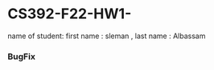# CS392-F22-HW1-<Sleman><Albassam>
name of student: first name : sleman , last name : Albassam
  
### BugFix ###
